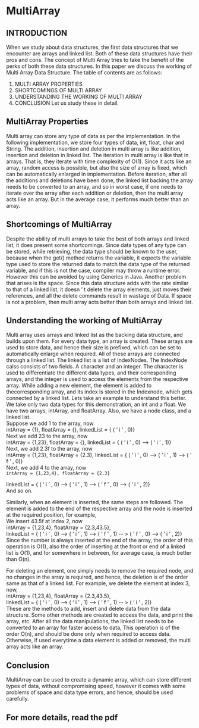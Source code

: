 # MultiArray

## INTRODUCTION

When we study about data structures, the first data structures that we encounter
are arrays and linked list. Both of these data structures have their pros and cons.
The concept of Multi Array tries to take the benefit of the perks of both these data
structures. In this paper we discuss the working of Multi Array Data Structure. The
table of contents are as follows:
1. MULTI ARRAY PROPERTIES
2. SHORTCOMINGS OF MULTI ARRAY
3. UNDERSTANDING THE WORKING OF MULTI ARRAY
4. CONCLUSION
Let us study these in detail.

## MultiArray Properties

Multi array can store any type of data as per the implementation. In the following
implementation, we store four types of data, int, float, char and String. The addition,
insertion and deletion in multi array is like addition, insertion and deletion in linked
list. The iteration in multi array is like that in arrays. That is, they iterate with time
complexity of O(1). Since it acts like an array, random access is possible, but also
the size of array is fixed, which can be automatically enlarged in implementation.
Before iteration, after all the additions and deletions have been done, the linked list
backing the array needs to be converted to an array, and so in worst case, if one
needs to iterate over the array after each addition or deletion, then the multi array
acts like an array. But in the average case, it performs much better than an array.

## Shortcomings of MultiArray

Despite the ability of multi arrays to take the best of both arrays and linked list, it
does present some shortcomings. Since data types of any type can be stored, while
retrieving, the data type should be known to the user, because when the get()
method returns the variable, it expects the variable type used to store the returned
data to match the data type of the returned variable, and if this is not the case,
compiler may throw a runtime error.</br>
However this can be avoided by using Generics in Java. Another problem that
arises is the space. Since this data structure adds with the rate similar to that of a
linked list, it doesn ’ t delete the array elements, just moves their references, and all
the delete commands result in wastage of Data. If space is not a problem, then
multi array acts better than both arrays and linked list.

## Understanding the working of MultiArray

Multi array uses arrays and linked list as the backing data structure, and builds
upon them. For every data type, an array is created. These arrays are used to store
data, and hence their size is prefixed, which can be set to automatically enlarge
when required. All of these arrays are connected through a linked list. The linked list
is a list of IndexNodes. The IndexNode calss consists of two fields. A character and
an integer. The character is used to differentiate the different data types, and their
corresponding arrays, and the integer is used to access the elements from the
respective array. While adding a new element, the element is added to thecorresponding array, and its index is stored in the Indexnode, which gets connected
by a linked list. Lets take an example to understand this better.
We take only two data types for this demonstration, an int and a float. We have two
arrays, intArray, and floatArray. Also, we have a node class, and a linked list. </br>
Suppose we add 1 to the array, now</br>
intArray = {1}, floatArray = {}, linkedList = { ( ‘ i ’ , 0)}</br>
Next we add 23 to the array, now</br>
intArray = {1,23}, floatArray = {}, linkedList = { ( ‘ i ’ , 0) --> ( ‘ i ’ , 1)}</br>
Next, we add 2.3f to the array, now</br>
intArray = {1,23}, floatArray = {2.3}, linkedList = { ( ‘ i ’ , 0) --> ( ‘ i ’ , 1) --> ( ‘ f ’ , 0)}</br>
Next, we add 4 to the array, now</br>
```intArray = {1,23,4}, floatArray = {2.3}```</br>

linkedList = { ( ‘ i ’ , 0) --> ( ‘ i ’ , 1) --> ( ‘ f ’ , 0) --> ( ‘ i ’ , 2)}</br>
And so on.</br>

Similarly, when an element is inserted, the same steps are followed. The element is
added to the end of the respective array and the node is inserted at the required
position, for example,</br>
We insert 43.5f at index 2, now</br>
intArray = {1,23,4}, floatArray = {2.3,43.5},</br>
linkedList = { ( ‘ i ’ , 0) --> ( ‘ i ’ , 1) --> ( ‘ f ’ , 1) -- > ( ‘ f ’ , 0) --> ( ‘ i ’ , 2)}</br>
Since the number is always inserted at the end of the array, the order of this</br>
operation is O(1), also the order of inserting at the front or end of a linked list is
O(1), and for somewhere in between, for average case, is much better than O(n). </br>

For deleting an element, one simply needs to remove the required node, and no
changes in the array is required, and hence, the deletion is of the order same as
that of a linked list. For example, we delete the element at index 3, now,</br>
intArray = {1,23,4}, floatArray = {2.3,43.5},</br>
linkedList = { ( ‘ i ’ , 0) --> ( ‘ i ’ , 1) --> ( ‘ f ’ , 1) -- > ( ‘ i ’ , 2)}</br>
These are the methods to add, insert and delete data from the data structure. Some
other methods are created to access the data, and print the array, etc.
After all the data manipulations, the linked list needs to be converted to an array for
faster access to data, This operation is of the order O(n), and should be done only
when required to access data. Otherwise, if used everytime a data element is
added or removed, the multi array acts like an array.

## Conclusion
MultiArray can be used to create a dynamic array, which can store different types of
data, without compromising speed, however it comes with some problems of space
and data type errors, and hence, should be used carefully.

## For more details, read the pdf
